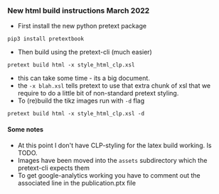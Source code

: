 ### New html build instructions March 2022 

* First install the new python pretext package
```
pip3 install pretextbook
```

* Then build using the pretext-cli (much easier)
```
pretext build html -x style_html_clp.xsl
```
  * this can take some time - its a big document.
  * the `-x blah.xsl` tells pretext to use that extra chunk of xsl that we require to do a little bit of non-standard pretext styling.
  * To (re)build the tikz images run with `-d` flag
  ```
  pretext build html -x style_html_clp.xsl -d
  ```


#### Some notes
* At this point I don't have CLP-styling for the latex build working. Is TODO.
* Images have been moved into the `assets` subdirectory which the pretext-cli expects them
* To get google-analytics working you have to comment out the associated line in the publication.ptx file
